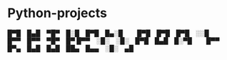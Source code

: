 # Python-projects
 █▀█ █▄█ ▀█▀ █░█ █▀█ █▄░█   █▀█ █▀█ █▀█ ░░█ █▀▀ █▀▀ ▀█▀ █▀ █▀▀ ░█░ ░█░ █▀█ █▄█ █░▀█   █▀▀ █▀▄ █▄█ █▄█ ██▄ █▄▄ ░█░ ▄█
